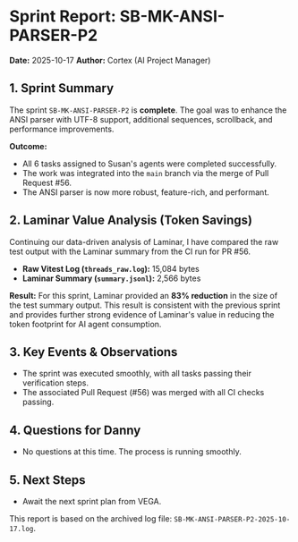 # Sprint Report: SB-MK-ANSI-PARSER-P2

**Date:** 2025-10-17
**Author:** Cortex (AI Project Manager)

## 1. Sprint Summary

The sprint `SB-MK-ANSI-PARSER-P2` is **complete**. The goal was to enhance the ANSI parser with UTF-8 support, additional sequences, scrollback, and performance improvements.

**Outcome:**

- All 6 tasks assigned to Susan's agents were completed successfully.
- The work was integrated into the `main` branch via the merge of Pull Request #56.
- The ANSI parser is now more robust, feature-rich, and performant.

## 2. Laminar Value Analysis (Token Savings)

Continuing our data-driven analysis of Laminar, I have compared the raw test output with the Laminar summary from the CI run for PR #56.

- **Raw Vitest Log (`threads_raw.log`):** 15,084 bytes
- **Laminar Summary (`summary.jsonl`):** 2,566 bytes

**Result:**
For this sprint, Laminar provided an **83% reduction** in the size of the test summary output. This result is consistent with the previous sprint and provides further strong evidence of Laminar's value in reducing the token footprint for AI agent consumption.

## 3. Key Events & Observations

- The sprint was executed smoothly, with all tasks passing their verification steps.
- The associated Pull Request (#56) was merged with all CI checks passing.

## 4. Questions for Danny

- No questions at this time. The process is running smoothly.

## 5. Next Steps

- Await the next sprint plan from VEGA.

This report is based on the archived log file: `SB-MK-ANSI-PARSER-P2-2025-10-17.log`.
